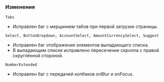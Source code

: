 ### Изменения

`Tabs`

 - Исправлен баг с мерцанием табов при первой загрузке страницы.

`Select, ButtonDropdown, AccountSelect, AmountCurrencySelect, Suggest`

 - Исправлен баг отображения элементов выпадающего списка.
 - В выпадающем списке исправлено пересечение скролла с правой скруглённой стороной.

 `NumberExtended`

 - Исправлен баг c передачей колбеков onBlur и onFocus.

